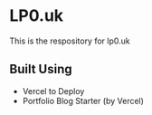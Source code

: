 # LP0.uk

This is the respository for lp0.uk

## Built Using
- Vercel to Deploy
- Portfolio Blog Starter (by Vercel)
